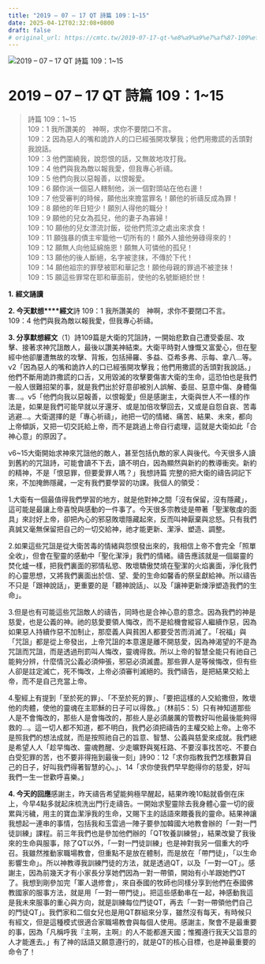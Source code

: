 ```yaml
---
title: "2019 – 07 – 17 QT 詩篇 109：1~15"
date: 2025-04-12T02:32:08+0800
draft: false
# original_url: https://cmtc.tw/2019-07-17-qt-%e8%a9%a9%e7%af%87-109%ef%bc%9a115
---
```


![2019 – 07 – 17 QT 詩篇 109：1\~15](/images/qt.jpg   "2019 – 07 – 17 QT 詩篇 109：1\~15")

# 2019 – 07 – 17 QT 詩篇 109：1\~15

> 詩篇 109：1\~15  
> 109：1 我所讚美的　神啊，求你不要閉口不言。  
> 109：2 因為惡人的嘴和詭詐人的口已經張開攻擊我；他們用撒謊的舌頭對我說話。  
> 109：3 他們圍繞我，說怨恨的話，又無故地攻打我。  
> 109：4 他們與我為敵以報我愛，但我專心祈禱。  
> 109：5 他們向我以惡報善，以恨報愛。  
> 109：6 願你派一個惡人轄制他，派一個對頭站在他右邊！  
> 109：7 他受審判的時候，願他出來擔當罪名！願他的祈禱反成為罪！  
> 109：8 願他的年日短少！願別人得他的職分！  
> 109：9 願他的兒女為孤兒，他的妻子為寡婦！  
> 109：10 願他的兒女漂流討飯，從他們荒涼之處出來求食！  
> 109：11 願強暴的債主牢籠他一切所有的！願外人搶他勞碌得來的！  
> 109：12 願無人向他延綿施恩！願無人可憐他的孤兒！  
> 109：13 願他的後人斷絕，名字被塗抹，不傳於下代！  
> 109：14 願他祖宗的罪孽被耶和華記念！願他母親的罪過不被塗抹！  
> 109：15 願這些罪常在耶和華面前，使他的名號斷絕於世！

**1.** **經文誦讀**

**2. 今天默想****經文**詩 109：1 我所讚美的　神啊，求你不要閉口不言。  
109：4 他們與我為敵以報我愛，但我專心祈禱。

**3. 分享默想經文**（1）詩109篇是大衛的咒詛詩，一開始悲歎自己遭受委屈、攻擊、接著求神咒詛敵人，最後以讚美神結束。大衛平時對人慷慨又富愛心，但在聖經中他卻屢遭無故的攻擊、背叛，包括掃羅、多益、亞希多弗、示每、拿八…等。v2「因為惡人的嘴和詭詐人的口已經張開攻擊我；他們用撒謊的舌頭對我說話。」他們不斷用詭詐撒謊的口舌，又用毀滅的攻擊要傷害大衛的生命，這恐怕也是我們一般人很難招架的事，就是我們出於好意卻被別人誤解、委屈、惡意中傷、身體傷害…。v5「他們向我以惡報善，以恨報愛」但是感謝主，大衛與世人不一樣的作法是，如果是我們可能早就以牙還牙、或是加倍攻擊回去，又或是自怨自哀、苦毒逃避…。大衛選擇的是「專心祈禱」，祂把一切的情緒、痛苦、結果、未來，都向上帝傾訴，又把一切交託給上帝，而不是跳過上帝自行處理，這就是大衛如此「合神心意」的原因了。

v6\~15大衛開始求神來咒詛他的敵人，甚至包括仇敵的家人與後代。今天很多人讀到舊約的咒詛詩，可能會讀不下去，讀不明白，因為顯然與新約的教導衝突。新約的精神，不是「恨惡罪，但要愛罪人嗎？」我想詩篇 完整的把大衛的禱告詞記下來，不加掩飾隱藏，一定有我們要學習的功課。我個人的領受：

1.大衛有一個最值得我們學習的地方，就是他對神之間「沒有保留，沒有隱藏」，這可能是最讓上帝喜悅與感動的一件事了。今天很多宗教徒是帶著「聖潔敬虔的面具」來討好上帝，卻把內心的邪惡敗壞隱藏起來，反而叫神厭棄與忿怒。只有我們真誠又毫無保留把自己的一切交給神，祂才能更新、潔淨、塑造、調整。

2.如果這些咒詛是從大衛苦毒的情緒與怨恨發出來的，我相信上帝不會完全「照單全收」，但會在聖靈的感動中「聖化潔淨」我們的情緒。禱告應該就是一個屬靈的焚化爐一樣，把我們裏面的邪情私慾、敗壞驕傲焚燒在聖潔的火焰裏面，淨化我們的心靈思想，又將我們裏面出於信、望、愛的生命如馨香的祭呈獻給神。所以禱告不只是「跟神說話」，更重要的是「聽神說話」、以及「讓神更新煉淨塑造我們的生命」。

3.但是也有可能這些咒詛敵人的禱告，同時也是合神心意的意念。因為我們的神是慈愛，也是公義的神。祂的慈愛要領人悔改，而不是給機會縱容人繼續作惡，因為如果惡人持續作惡不加制止，那麼義人與貧困人都要受苦而消滅了。「祝福」與「咒詛」都是從上帝發出，上帝咒詛的本意還是離不開慈愛，因為神渴望的不是為咒詛而咒詛，而是透過刑罰叫人悔改，靈魂得救。所以上帝的智慧全能只有祂自己能夠分辨，什麼情況公義必須伸張，邪惡必須滅盡。那些罪人是等候悔改，但有些人卻是註定滅亡，死不悔改，上帝必須審判滅絕的。我們禱告，是把結果交給上帝，而不是自己充當上帝。

4.聖經上有提到「至於死的罪」、「不至於死的罪」、「要把這樣的人交給撒但，敗壞他的肉體，使他的靈魂在主耶穌的日子可以得救。」（林前5：5）只有神知道那些人是不會悔改的，那些人是會悔改的，那些人是必須嚴厲的管教好叫他最後能夠得救的…。這一切人都不知道，都不明白，我們必須把禱告的主權交給上帝。上帝不是照我們的想法成就，而是按照祂自己的旨意、智慧、公義與慈愛來成就。我們總是希望人人「趁早悔改、靈魂甦醒、少走曠野與冤枉路、不要沒事找苦吃、不要白白受犯罪的苦，也不要非得拖到最後一刻」詩90：12「求你指教我們怎樣數算自己的日子，好叫我們得著智慧的心。」、14「求你使我們早早飽得你的慈愛，好叫我們一生一世歡呼喜樂。」

**4. 今天的回應**感謝主，昨天禱告希望能夠極早醒起，結果昨晚10點就昏倒在床上，今早4點多就起床梳洗出門行走禱告。一開始求聖靈除去我身體心靈一切的疲累與污穢，用主的寶血潔淨我的生命，又賜下主的話語來餵養我的靈命。結果神讓我想起一連串的事情，包括我和玉雲過一陣子要參加韓國大地教會辦的「一對一門徒訓練」課程。前三年我們也是參加他們辦的「QT牧養訓練營」，結果改變了我後來的生命與服事，除了QT以外，「一對一門徒訓練」也是神對我另一個重大的呼召。我雖然推動家職場教會，但重點不是放在體制，而是放在「帶門徒」，「以生命影響生命」。所以神教導我訓練門徒的方法，就是透過QT，以及「一對一QT」。感謝主，因為前幾天才有小家長分享她們因為一對一帶領，開始有小羊跟她們QT了。我想到剛參加完「軍人退修會」，來自泰國的牧師也同樣分享到他們在泰國佛教國家的服事方法，就是用「一對一帶門徒」。把這些感動串在一起，神感動我這是我未來服事的重心與方向，就是訓練每位門徒QT，再去「一對一帶領他們自己的門徒QT」。我們家和二個女兒也是用QT群組來分享，雖然沒有每天，有時候只有經文，但是這種模式很適合家職場教會與每個人使用。感謝主，聚會不是最重要的事，因為「凡稱呼我『主啊，主啊』的人不能都進天國；惟獨遵行我天父旨意的人才能進去。」有了神的話語又願意遵行的，就是QT的核心目標，也是神最重要的命令了！